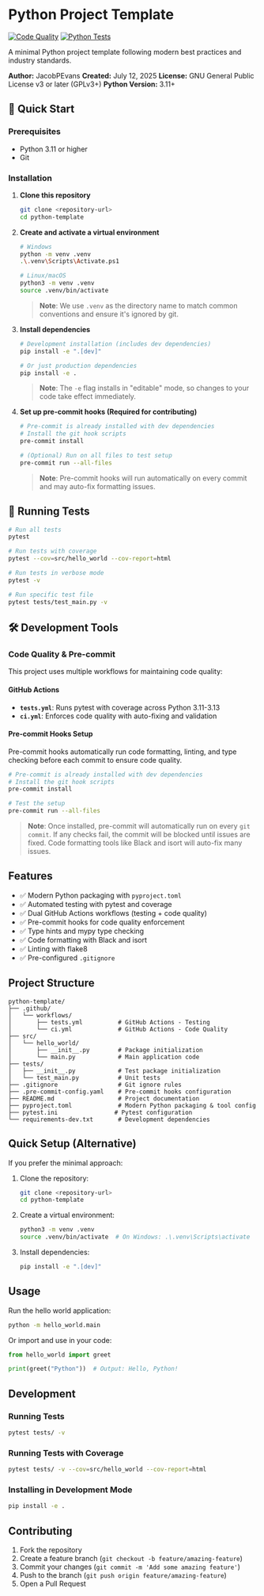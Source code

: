 # Python Project Template

[![Code Quality](https://github.com/JacobPEvans/python-template/actions/workflows/ci.yml/badge.svg)](https://github.com/JacobPEvans/python-template/actions/workflows/ci.yml)
[![Python Tests](https://github.com/JacobPEvans/python-template/actions/workflows/tests.yml/badge.svg)](https://github.com/JacobPEvans/python-template/actions/workflows/tests.yml)

A minimal Python project template following modern best practices and industry standards.

**Author:** JacobPEvans
**Created:** July 12, 2025
**License:** GNU General Public License v3 or later (GPLv3+)
**Python Version:** 3.11+

## 🚀 Quick Start

### Prerequisites
- Python 3.11 or higher
- Git

### Installation

1. **Clone this repository**
   ```bash
   git clone <repository-url>
   cd python-template
   ```

2. **Create and activate a virtual environment**
   ```bash
   # Windows
   python -m venv .venv
   .\.venv\Scripts\Activate.ps1

   # Linux/macOS
   python3 -m venv .venv
   source .venv/bin/activate
   ```
   > **Note**: We use `.venv` as the directory name to match common conventions and ensure it's ignored by git.

3. **Install dependencies**
   ```bash
   # Development installation (includes dev dependencies)
   pip install -e ".[dev]"

   # Or just production dependencies
   pip install -e .
   ```
   > **Note**: The `-e` flag installs in "editable" mode, so changes to your code take effect immediately.

4. **Set up pre-commit hooks (Required for contributing)**
   ```bash
   # Pre-commit is already installed with dev dependencies
   # Install the git hook scripts
   pre-commit install

   # (Optional) Run on all files to test setup
   pre-commit run --all-files
   ```
   > **Note**: Pre-commit hooks will run automatically on every commit and may auto-fix formatting issues.

## 🧪 Running Tests

```bash
# Run all tests
pytest

# Run tests with coverage
pytest --cov=src/hello_world --cov-report=html

# Run tests in verbose mode
pytest -v

# Run specific test file
pytest tests/test_main.py -v
```

## 🛠️ Development Tools

### Code Quality & Pre-commit

This project uses multiple workflows for maintaining code quality:

#### GitHub Actions
- **`tests.yml`**: Runs pytest with coverage across Python 3.11-3.13
- **`ci.yml`**: Enforces code quality with auto-fixing and validation

#### Pre-commit Hooks Setup
Pre-commit hooks automatically run code formatting, linting, and type checking before each commit to ensure code quality.
```bash
# Pre-commit is already installed with dev dependencies
# Install the git hook scripts
pre-commit install

# Test the setup
pre-commit run --all-files
```

> **Note**: Once installed, pre-commit will automatically run on every `git commit`. If any checks fail, the commit will be blocked until issues are fixed. Code formatting tools like Black and isort will auto-fix many issues.

## Features

- ✅ Modern Python packaging with `pyproject.toml`
- ✅ Automated testing with pytest and coverage
- ✅ Dual GitHub Actions workflows (testing + code quality)
- ✅ Pre-commit hooks for code quality enforcement
- ✅ Type hints and mypy type checking
- ✅ Code formatting with Black and isort
- ✅ Linting with flake8
- ✅ Pre-configured `.gitignore`

## Project Structure

```
python-template/
├── .github/
│   └── workflows/
│       ├── tests.yml          # GitHub Actions - Testing
│       └── ci.yml             # GitHub Actions - Code Quality
├── src/
│   └── hello_world/
│       ├── __init__.py        # Package initialization
│       └── main.py            # Main application code
├── tests/
│   ├── __init__.py            # Test package initialization
│   └── test_main.py           # Unit tests
├── .gitignore                 # Git ignore rules
├── .pre-commit-config.yaml    # Pre-commit hooks configuration
├── README.md                  # Project documentation
├── pyproject.toml             # Modern Python packaging & tool config
├── pytest.ini                # Pytest configuration
└── requirements-dev.txt       # Development dependencies
```

## Quick Setup (Alternative)

If you prefer the minimal approach:

1. Clone the repository:
   ```bash
   git clone <repository-url>
   cd python-template
   ```

2. Create a virtual environment:
   ```bash
   python3 -m venv .venv
   source .venv/bin/activate  # On Windows: .\.venv\Scripts\activate
   ```

3. Install dependencies:
   ```bash
   pip install -e ".[dev]"
   ```

## Usage

Run the hello world application:

```bash
python -m hello_world.main
```

Or import and use in your code:

```python
from hello_world import greet

print(greet("Python"))  # Output: Hello, Python!
```

## Development

### Running Tests

```bash
pytest tests/ -v
```

### Running Tests with Coverage

```bash
pytest tests/ -v --cov=src/hello_world --cov-report=html
```

### Installing in Development Mode

```bash
pip install -e .
```

## Contributing

1. Fork the repository
2. Create a feature branch (`git checkout -b feature/amazing-feature`)
3. Commit your changes (`git commit -m 'Add some amazing feature'`)
4. Push to the branch (`git push origin feature/amazing-feature`)
5. Open a Pull Request
